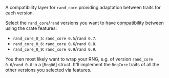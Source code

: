 A compatibility layer for `rand_core` providing adaptation between traits for
each version.

Select the `rand_core`/`rand` versions you want to have compatibility between
using the crate features:
- `rand_core_0_5`: `rand_core 0.5`/`rand 0.7`.
- `rand_core_0_6`: `rand_core 0.6`/`rand 0.8`.
- `rand_core_0_9`: `rand_core 0.9`/`rand 0.9`.

You then most likely want to wrap your RNG, e.g. of version `rand_core
0.6`/`rand 0.8` in a [`Rng06`] struct. It'll implement the `RngCore` traits of
all the other versions you selected via features.
